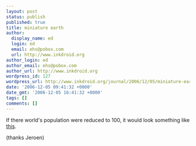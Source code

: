 ```yaml
---
layout: post
status: publish
published: true
title: miniature earth
author:
  display_name: ed
  login: ed
  email: ehs@pobox.com
  url: http://www.inkdroid.org
author_login: ed
author_email: ehs@pobox.com
author_url: http://www.inkdroid.org
wordpress_id: 127
wordpress_url: http://www.inkdroid.org/journal/2006/12/05/miniature-earth/
date: '2006-12-05 09:41:32 +0000'
date_gmt: '2006-12-05 16:41:32 +0000'
tags: []
comments: []
---
```


<p>If there world's population were reduced to 100, it would look something like <a href="http://www.miniature-earth.com/">this</a>.</p>
<p>(thanks Jeroen)</p>
